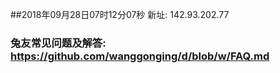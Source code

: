 ##2018年09月28日07时12分07秒 新址: 142.93.202.77
### 兔友常见问题及解答: https://github.com/wanggonging/d/blob/w/FAQ.md
